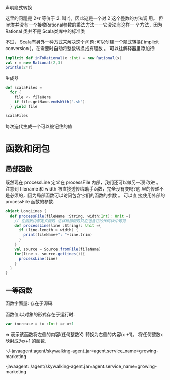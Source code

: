 声明隐式转换

这里的问题是 2*r 等价于 2. 叫 r)，因此这是一个对 2 这个整数的方法调 用。 但Int类并没有一个接收Rational参数的乘法方法一一它没法有这样一 个方法，因为 Rational 类并不是 Scala类库中的标准类 

不过， Scala有另外一种方式来解决这个问题 :可以创建一个隐式转换( implicit conversion )，在需要时自动将整数转换成有理数 。 可以往解释器里添加行: 

```scala
implicit def inToRational(x :Int) = new Rational(x)
val r = new Rational(2,3)
println(2*r)
```



生成器

```scala
def scalaFiles =
  for {
    file <- fileHere
    if file.getName.endsWith(".sh")
  } yield file

scalaFiles
```

每次迭代生成一个可以被记住的值



# 函数和闭包



## 局部函数

既然现在 processLine 定义在 processFile 内部，我们还可以做另一项 改进 。 注意到 filename 和 width 被直接透传给助手函数，完全没有变吗?这 里的传递不是必须的，因为局部函数可以访问包含它们的函数的参数 。 可以直 接使用外部的 processFile 函数的参数.

```scala
object LongLines {
  def processFile(fileName :String, width:Int): Unit ={
    // 在函数内部定义函数 这样局部函数只在包含它的代码块中可见
    def processLine(line :String): Unit ={
      if (line.length > width) {
        print(fileName+": "+line.trim)
      }
    }
    val source = Source.fromFile(fileName)
    for(line <- source.getLines()){
      processLine(line)
    }
  }
}
```



## 一等函数

函数字面量: 存在于源码.

函数值:以对象的形式存在于运行时.

```scala
var increase = (x :Int) => x+1
```

=> 表示该函数将左侧的内容(任何整数X) 转换为右侧的内容(x +1)。 将任何整数x 映射成为x+1 的函数.





-J-javaagent:agent/skywalking-agent.jar=agent.service_name=growing-marketing

-javaagent:./agent/skywalking-agent.jar=agent.service_name=growing-marketing
